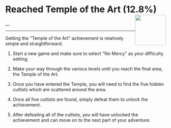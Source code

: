 # Reached Temple of the Art (12.8%) <img style="float: right;" src="https://cdn.cloudflare.steamstatic.com/steamcommunity/public/images/apps/881100/326dc54c8eb0c61eb48d48bda09bd3fe5c7f3521.jpg" width="96" height="96">

__

---

Getting the "Temple of the Art" achievement is relatively simple and straightforward.

1. Start a new game and make sure to select "No Mercy" as your difficulty setting.

2. Make your way through the various levels until you reach the final area, the Temple of the Art.

3. Once you have entered the Temple, you will need to find the five hidden cultists which are scattered around the area.

4. Once all five cultists are found, simply defeat them to unlock the achievement.

5. After defeating all of the cultists, you will have unlocked the achievement and can move on to the next part of your adventure.